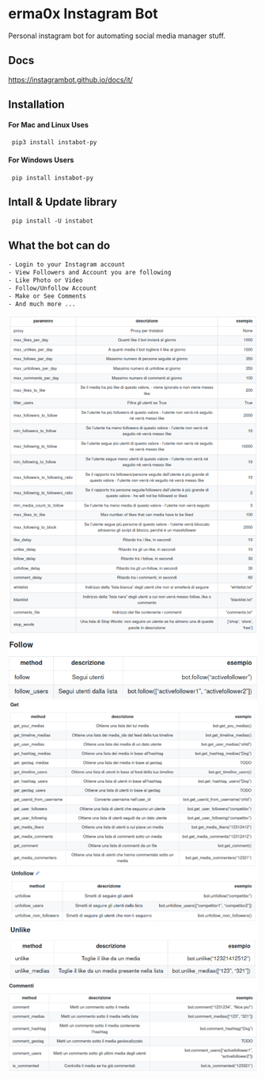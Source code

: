 # erma0x Instagram Bot
Personal instagram bot for automating social media manager stuff.

## Docs
https://instagrambot.github.io/docs/it/

## Installation
#### For Mac and Linux Uses
     pip3 install instabot-py

#### For Windows Users
     pip install instabot-py

## Intall & Update library
     pip install -U instabot


## What the bot can do
    - Login to your Instagram account
    - View Followers and Account you are following
    - Like Photo or Video
    - Follow/Unfollow Account
    - Make or See Comments
    - And much more ... 

![Alt text](img/bot_parameters.png?raw=true)
![Alt text](img/follow_methods.png?raw=true)
![Alt text](img/get_methods.png?raw=true )
![Alt text](img/unfollow_methods.png?raw=true )
![Alt text](img/unlike_methods.png?raw=true )
![Alt text](img/comments.png?raw=true)

